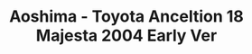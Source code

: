 ---
layout: product
title: "Aoshima - Toyota Anceltion 18 Majesta 2004 Early Ver"
price: "TBA" 
desc: "N/A"
img_path: "/assets/img/AO42359.webp"
brand: "N/A"
available: false
special_offer: false
new: false
soon: false
cat: "010000"
subcat: "013700"
subsubcat: "0N/A"
sifra: "AO42359"
popular: false
spec: false
---
